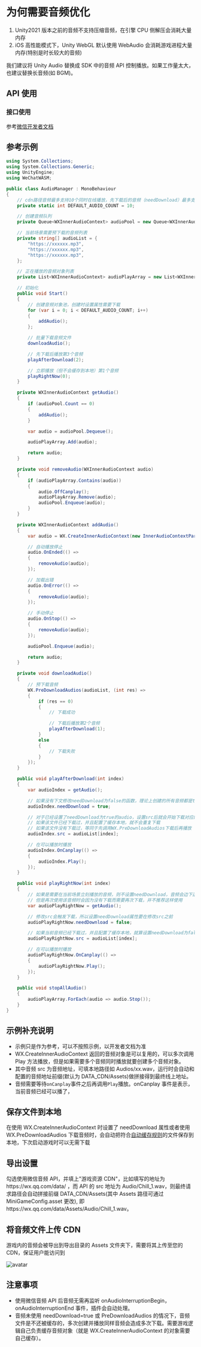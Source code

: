 # 为何需要音频优化

1. Unity2021 版本之前的音频不支持压缩音频，在引擎 CPU 侧解压会消耗大量内存
2. iOS 高性能模式下，Unity WebGL 默认使用 WebAudio 会消耗游戏进程大量内存(特别是时长较大的音频)

我们建议将 Unity Audio 替换成 SDK 中的音频 API 控制播放。如果工作量太大，也建议替换长音频(如 BGM)。

## API 使用

### 接口使用

参考[微信开发者文档](https://developers.weixin.qq.com/minigame/dev/api/media/audio/InnerAudioContext.html)

## 参考示例
```C#
using System.Collections;
using System.Collections.Generic;
using UnityEngine;
using WeChatWASM;

public class AudioManager : MonoBehaviour
{
    // cdn路径音频最多支持10个同时在线播放，先下载后的音频（needDownload）最多支持32个同时播放，先初始化10个
    private static int DEFAULT_AUDIO_COUNT = 10;

    // 创建音频队列
    private Queue<WXInnerAudioContext> audioPool = new Queue<WXInnerAudioContext>();

    // 当前场景需要预下载的音频列表
    private string[] audioList = {
        "https://xxxxxx.mp3",
        "https://xxxxxx.mp3",
        "https://xxxxxx.mp3",
    };

    // 正在播放的音频对象列表
    private List<WXInnerAudioContext> audioPlayArray = new List<WXInnerAudioContext>();

    // 初始化
    public void Start()
    {
        // 创建音频对象池，创建时设置属性需要下载
        for (var i = 0; i < DEFAULT_AUDIO_COUNT; i++)
        {
            addAudio();
        };

        // 批量下载音频文件
        downloadAudio();

        // 先下载后播放第3个音频
        playAfterDownload(2);

        // 立即播放（但不会缓存到本地）第1个音频
        playRightNow(0);
    }

    private WXInnerAudioContext getAudio()
    {
        if (audioPool.Count == 0)
        {
            addAudio();
        }

        var audio = audioPool.Dequeue();

        audioPlayArray.Add(audio);

        return audio;
    }

    private void removeAudio(WXInnerAudioContext audio)
    {
        if (audioPlayArray.Contains(audio))
        {
            audio.OffCanplay();
            audioPlayArray.Remove(audio);
            audioPool.Enqueue(audio);
        }
    }

    private WXInnerAudioContext addAudio()
    {
        var audio = WX.CreateInnerAudioContext(new InnerAudioContextParam() { needDownload = true });

        // 自动播放停止
        audio.OnEnded(() =>
        {
            removeAudio(audio);
        });

        // 加载出错
        audio.OnError(() =>
        {
            removeAudio(audio);
        });

        // 手动停止
        audio.OnStop(() =>
        {
            removeAudio(audio);
        });

        audioPool.Enqueue(audio);

        return audio;
    }

    private void downloadAudio()
    {
        // 预下载音频
        WX.PreDownloadAudios(audioList, (int res) =>
        {
            if (res == 0)
            {
                // 下载成功

                // 下载后播放第2个音频
                playAfterDownload(1);
            }
            else
            {
                // 下载失败
            }
        });
    }

    public void playAfterDownload(int index)
    {
        var audioIndex = getAudio();

        // 如果没有下文修改needDownload为false的函数，理论上创建的所有音频都是true，可以省去这一条
        audioIndex.needDownload = true;

        // 对于已经设置了needDownload为true的audio，设置src后就会开始下载对应的音频文件
        // 如果该文件已经下载过，并且配置了缓存本地，就不会重复下载
        // 如果该文件没有下载过，等同于先调用WX.PreDownloadAudios下载后再播放
        audioIndex.src = audioList[index];

        // 在可以播放时播放
        audioIndex.OnCanplay(() =>
        {
            audioIndex.Play();
        });
    }

    public void playRightNow(int index)
    {
        // 如果是需要在当前场景立刻播放的音频，则不设置needDownload，音频会边下边播
        // 但是再次使用该音频时会因为没有下载而需要再次下载，并不推荐这样使用
        var audioPlayRightNow = getAudio();

        // 修改src会触发下载，所以设置needDownload属性要在修改src之前
        audioPlayRightNow.needDownload = false;

        // 如果当前音频已经下载过，并且配置了缓存本地，就算设置needDownload为false也不会重复下载
        audioPlayRightNow.src = audioList[index];

        // 在可以播放时播放
        audioPlayRightNow.OnCanplay(() =>
        {
            audioPlayRightNow.Play();
        });
    }

    public void stopAllAudio()
    {
        audioPlayArray.ForEach(audio => audio.Stop());
    }
}
```

## 示例补充说明
- 示例只是作为参考，可以不按照示例，以开发者文档为准
- WX.CreateInnerAudioContext 返回的音频对象是可以复用的，可以多次调用 Play 方法播放，但是如果需要多个音频同时播放就要创建多个音频对象。
- 其中音频 src 为音频地址，可填本地路径如 Audios/xx.wav，运行时会自动和配置的音频地址前缀(默认为 DATA_CDN/Assets)做拼接得到最终线上地址。
- 音频需要等待`onCanplay`事件之后再调用`Play`播放。onCanplay 事件是表示，当前音频已经可以播了，

## 保存文件到本地

在使用 WX.CreateInnerAudioContext 时设置了 needDownload 属性或者使用 WX.PreDownloadAudios 下载音频时，会自动把符合[自动缓存规则](https://github.com/wechat-miniprogram/minigame-unity-webgl-transform/blob/main/Design/FileCache.md#%E4%BA%8C%E5%93%AA%E4%BA%9B%E8%B5%84%E6%BA%90%E4%BC%9A%E8%87%AA%E5%8A%A8%E7%BC%93%E5%AD%98)的文件保存到本地，下次启动游戏时可以无需下载

## 导出设置

勾选使用微信音频 API，并填上"游戏资源 CDN"，比如填写的地址为https://wx.qq.com/data/ ，而 API 的 src 地址为 Audio/Chill_1.wav，则最终请求路径会自动拼接前缀 DATA_CDN/Assets(其中 Assets 路径可通过 MiniGameConfig.asset 更改), 即https://wx.qq.com/data/Assets/Audio/Chill_1.wav。

## 将音频文件上传 CDN

游戏内的音频会被导出到导出目录的 Assets 文件夹下，需要将其上传至您的 CDN，保证用户能访问到

![avatar](../image/assets2.png)

## 注意事项

- 使用微信音频 API 后音频无需再监听 onAudioInterruptionBegin，onAudioInterruptionEnd 事件，插件会自动处理。
- 音频未使用 needDownload=true 或 PreDownloadAudios 的情况下，音频文件是不还被缓存的，多次创建并播放同样音频会造成多次下载。需要游戏逻辑自己负责缓存音频对象（就是 WX.CreateInnerAudioContext 的对象需要自己缓存）。

